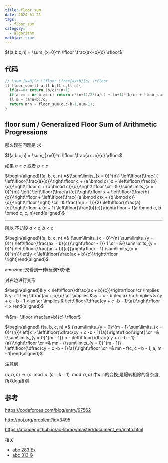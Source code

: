 ```yaml
---
title: floor sum
date: 2024-01-21
tags:
  - floor_sum
category:
  - algorithm
mathjax: true
---
```



$f(a,b,c,n) = \sum_{x=0}^n \lfloor \frac{ax+b}{c} \rfloor$

## 代码

```cpp
// \sum_{x=0}^n \lfloor \frac{ax+b}{c} \rfloor
ll floor_sum(ll a,ll b,ll c,ll n){
  if(a==0) return (b/c)*(n+1);
  if(a >= c or b >= c) return n*(n+1)/2*(a/c) + (n+1)*(b/c) + floor_sum(a%c,b%c,c,n);
  ll m = (a*n+b)/c;
  return m*n - floor_sum(c,c-b-1,a,m-1);
}
```


<!--more-->

## floor sum / Generalized Floor Sum of Arithmetic Progressions

那么现在问题是 求

$f(a,b,c,n) = \sum_{x=0}^n \lfloor \frac{ax+b}{c} \rfloor$

如果 $a \ge c$ 或者 $b \ge c$

$\begin{aligned}f(a, b, c, n) =&{\sum\limits_{x = 0}^{n}}  \left\lfloor{\frac{ (  \left\lfloor{\frac{a}{c}}\right\rfloor c + (a \bmod c) )x +  \left\lfloor{\frac{b}{c}}\right\rfloor c + (b \bmod c)}{c}}\right\rfloor \cr =& {\sum\limits_{x = 0}^{n}} \left( \left\lfloor{\frac{a}{c}}\right\rfloor x +  \left\lfloor{\frac{b}{c}}\right\rfloor +   \left\lfloor{\frac{ (a \bmod c)x + (b \bmod c)}{c}}\right\rfloor \right) \cr =& \frac{n(n + 1)}{2} \left\lfloor{\frac{a}{c}}\right\rfloor + (n + 1) \left\lfloor{\frac{b}{c}}\right\rfloor + f(a \bmod c, b \bmod c, c, n)\end{aligned}$

---

所以 不妨设 $a < c, b < c$

$\begin{aligned}f(a, b, c, n) =& {\sum\limits_{x = 0}^{n} \sum\limits_{y = 0}^{  \left\lfloor{\frac{ax + b}{c}}\right\rfloor - 1}} 1 \cr =&{\sum\limits_{y = 0}^{  \left\lfloor{\frac{an + b}{c}}\right\rfloor - 1} \sum\limits_{x = 0}^{n}}\left[y <  \left\lfloor{\frac{ax + b}{c}}\right\rfloor \right]\end{aligned}$

~~amazing, 又看到一种(反演?)办法~~

对右边进行变形

$\begin{aligned}& y <  \left\lfloor{\dfrac{ax + b}{c}}\right\rfloor  \cr \implies & y + 1 \leq \dfrac{ax + b}{c} \cr \implies &cy + c - b \leq ax \cr \implies & cy + c - b - 1 < ax \cr \implies &  \left\lfloor{\dfrac{cy + c -b - 1}{a}}\right\rfloor < x \end{aligned}$

令$m= \lfloor \frac{an+b}{c} \rfloor$

$\begin{aligned} f(a, b, c, n) =& {\sum\limits_{y = 0}^{m - 1} \sum\limits_{x = 0}^{n}}\left[x >  \left\lfloor{\dfrac{cy + c -b - 1}{a}}\right\rfloor\right] \cr =& {\sum\limits_{y = 0}^{m - 1}} n -  \left\lfloor{\dfrac{cy + c -b - 1}{a}}\right\rfloor \cr =& mn - {\sum\limits_{y = 0}^{m - 1}} \left\lfloor{\dfrac{cy + c -b - 1}{a}}\right\rfloor \cr =& mn - f(c, c - b - 1, a, m - 1)\end{aligned}$

注意到

$(a,b,c) \to (c\mod a,(c-b-1)\mod a,a)$ 中$a,c$的变换,是辗转相除的复杂度, 所以log级别

## 参考

https://codeforces.com/blog/entry/97562

http://poj.org/problem?id=3495

https://atcoder.github.io/ac-library/master/document_en/math.html

相关

- [abc 283 Ex](https://atcoder.jp/contests/abc283/tasks/abc283_h)
- [abc 313 G](https://atcoder.jp/contests/abc313/tasks/abc313_g)